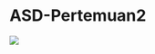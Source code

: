 # ASD-Pertemuan2

 <img src="https://github.com/FaruqAlfa/ASD-Pertemuan2/blob/main/Asset/Barang-1.png">

